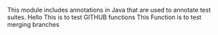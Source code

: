This module includes annotations in Java that are used to annotate test suites.
Hello This is to test GITHUB functions
This Function is to test merging branches 
